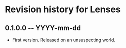 # Revision history for Lenses

## 0.1.0.0 -- YYYY-mm-dd

* First version. Released on an unsuspecting world.
